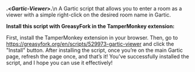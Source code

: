 **.<*Gartic-Viewer*>.**\n
A Gartic script that allows you to enter a room as a viewer with a simple right-click on the desired room name in Gartic.

**Install this script with GreasyFork in the TamperMonkey extension:**

First, install the TamperMonkey extension in your browser. Then, go to https://greasyfork.org/en/scripts/529973-gartic-viewer and click the "Install" button. After installing the script, once you’re on the main Gartic page, refresh the page once, and that’s it! You’ve successfully installed the script, and I hope you can use it effectively!
